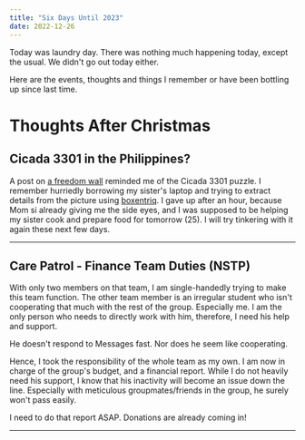 ```yaml
---
title: "Six Days Until 2023"
date: 2022-12-26
---
```

Today was laundry day. There was nothing much happening today, except the usual. We didn't go out today either.

Here are the events, thoughts and things I remember or have been bottling up since last time.
# Thoughts After Christmas

## Cicada 3301 in the Philippines?
A post on [a freedom wall](https://web.facebook.com/hashtag/dlsudfw_2790) reminded me of the Cicada 3301 puzzle. I remember hurriedly borrowing my sister's laptop and trying to extract details from the picture using [boxentriq](https://www.boxentriq.com/). I gave up after an hour, because Mom si already giving me the side eyes, and I was supposed to be helping my sister cook and prepare food for tomorrow (25). I will try tinkering with it again these next few days.

---

## Care Patrol - Finance Team Duties (NSTP)
With only two members on that team, I am single-handedly trying to make this team function. The other team member is an irregular student who isn't cooperating that much with the rest of the group. Especially me. I am the only person who needs to directly work with him, therefore, I need his help and support. 

He doesn't respond to Messages fast. Nor does he seem like cooperating.

Hence, I took the responsibility of the whole team as my own. I am now in charge of the group's budget, and a financial report. While I do not heavily need his support, I know that his inactivity will become an issue down the line. Especially with meticulous groupmates/friends in the group, he surely won't pass easily. 

I need to do that report ASAP. Donations are already coming in!

---

##